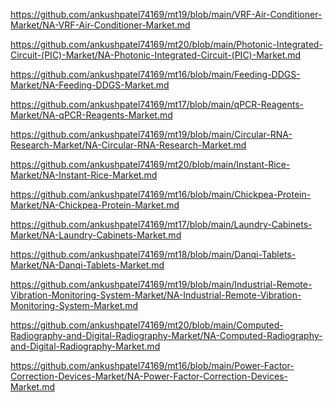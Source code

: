 <p><a href="https://github.com/ankushpatel74169/mt19/blob/main/VRF-Air-Conditioner-Market/NA-VRF-Air-Conditioner-Market.md">https://github.com/ankushpatel74169/mt19/blob/main/VRF-Air-Conditioner-Market/NA-VRF-Air-Conditioner-Market.md</a></p><p><a href="https://github.com/ankushpatel74169/mt20/blob/main/Photonic-Integrated-Circuit-(PIC)-Market/NA-Photonic-Integrated-Circuit-(PIC)-Market.md">https://github.com/ankushpatel74169/mt20/blob/main/Photonic-Integrated-Circuit-(PIC)-Market/NA-Photonic-Integrated-Circuit-(PIC)-Market.md</a></p><p><a href="https://github.com/ankushpatel74169/mt16/blob/main/Feeding-DDGS-Market/NA-Feeding-DDGS-Market.md">https://github.com/ankushpatel74169/mt16/blob/main/Feeding-DDGS-Market/NA-Feeding-DDGS-Market.md</a></p><p><a href="https://github.com/ankushpatel74169/mt17/blob/main/qPCR-Reagents-Market/NA-qPCR-Reagents-Market.md">https://github.com/ankushpatel74169/mt17/blob/main/qPCR-Reagents-Market/NA-qPCR-Reagents-Market.md</a></p><p><a href="https://github.com/ankushpatel74169/mt19/blob/main/Circular-RNA-Research-Market/NA-Circular-RNA-Research-Market.md">https://github.com/ankushpatel74169/mt19/blob/main/Circular-RNA-Research-Market/NA-Circular-RNA-Research-Market.md</a></p><p><a href="https://github.com/ankushpatel74169/mt20/blob/main/Instant-Rice-Market/NA-Instant-Rice-Market.md">https://github.com/ankushpatel74169/mt20/blob/main/Instant-Rice-Market/NA-Instant-Rice-Market.md</a></p><p><a href="https://github.com/ankushpatel74169/mt16/blob/main/Chickpea-Protein-Market/NA-Chickpea-Protein-Market.md">https://github.com/ankushpatel74169/mt16/blob/main/Chickpea-Protein-Market/NA-Chickpea-Protein-Market.md</a></p><p><a href="https://github.com/ankushpatel74169/mt17/blob/main/Laundry-Cabinets-Market/NA-Laundry-Cabinets-Market.md">https://github.com/ankushpatel74169/mt17/blob/main/Laundry-Cabinets-Market/NA-Laundry-Cabinets-Market.md</a></p><p><a href="https://github.com/ankushpatel74169/mt18/blob/main/Danqi-Tablets-Market/NA-Danqi-Tablets-Market.md">https://github.com/ankushpatel74169/mt18/blob/main/Danqi-Tablets-Market/NA-Danqi-Tablets-Market.md</a></p><p><a href="https://github.com/ankushpatel74169/mt19/blob/main/Industrial-Remote-Vibration-Monitoring-System-Market/NA-Industrial-Remote-Vibration-Monitoring-System-Market.md">https://github.com/ankushpatel74169/mt19/blob/main/Industrial-Remote-Vibration-Monitoring-System-Market/NA-Industrial-Remote-Vibration-Monitoring-System-Market.md</a></p><p><a href="https://github.com/ankushpatel74169/mt20/blob/main/Computed-Radiography-and-Digital-Radiography-Market/NA-Computed-Radiography-and-Digital-Radiography-Market.md">https://github.com/ankushpatel74169/mt20/blob/main/Computed-Radiography-and-Digital-Radiography-Market/NA-Computed-Radiography-and-Digital-Radiography-Market.md</a></p><p><a href="https://github.com/ankushpatel74169/mt16/blob/main/Power-Factor-Correction-Devices-Market/NA-Power-Factor-Correction-Devices-Market.md">https://github.com/ankushpatel74169/mt16/blob/main/Power-Factor-Correction-Devices-Market/NA-Power-Factor-Correction-Devices-Market.md</a></p>
